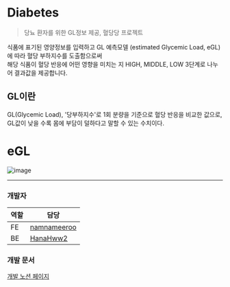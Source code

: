 # Diabetes

  > 당뇨 환자를 위한 GL정보 제공, 혈당당 프로젝트

식품에 표기된 영양정보를 입력하고 GL 예측모델 (estimated Glycemic Load, eGL)에 따라 혈당 부하지수를 도출함으로써 <br/>
해당 식품이 혈당 반응에 어떤 영향을 미치는 지 HIGH, MIDDLE, LOW 3단계로 나누어 결과값을 제공합니다.


## GL이란
GL(Glycemic Load), '당부하지수'로 1회 분량을 기준으로 혈당 반응을 비교한 값으로, GL값이 낮을 수록 몸에 부담이 덜하다고 말할 수 있는 수치이다.

# eGL
![image](https://github.com/namnameeroo/Diabetes/assets/69442847/3cfa1df4-ef49-4a43-b5ce-299c3ac64aa0)


---
### 개발자
|역할|담당|
|-|-|
|FE|[namnameeroo](https://github.com/namnameeroo)|
|BE|[HanaHww2](https://github.com/HanaHww2)|

### 개발 문서
[개발 노션 페이지](https://namnameeroo.notion.site/Diabetes-c8959f5442df4f3f97ec4c8424d318bd)

